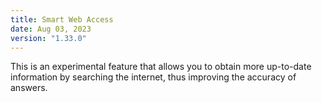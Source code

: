 ```yaml
---
title: Smart Web Access 
date: Aug 03, 2023
version: "1.33.0"
---
```


This is an experimental feature that allows you to obtain more up-to-date information by searching the internet, thus improving the accuracy of answers.